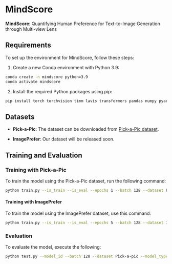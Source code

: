 # MindScore

**MindScore**: Quantifying Human Preference for Text-to-Image Generation through Multi-view Lens

## Requirements

To set up the environment for MindScore, follow these steps:

1. Create a new Conda environment with Python 3.9:

```bash
conda create -n mindscore python=3.9
conda activate mindscore
```

2. Install the required Python packages using pip:

```bash
pip install torch torchvision timm lavis transformers pandas numpy pyarrow Pillow tqdm
```

## Datasets

- **Pick-a-Pic**: The dataset can be downloaded from [Pick-a-Pic dataset](https://huggingface.co/datasets/yuvalkirstain/pickapic_v1/tree/main/data).

- **ImagePrefer**: Our dataset will be released soon.

## Training and Evaluation

### Training with Pick-a-Pic

To train the model using the Pick-a-Pic dataset, run the following command:

```bash
python train.py --is_train --is_eval --epochs 1 --batch 128 --dataset Pick-a-pic --lr1 5e-6 --lr2 5e-5 --tau 0.2 --is_save --check steps --model_type blip --layers
```

#### Training with ImagePrefer

To train the model using the ImagePrefer dataset, use this command:

```bash
python train.py --is_train --is_eval --epochs 5 --batch 128 --dataset ImagePrefer --lr1 1e-5 --lr2 5e-5 --tau 0.2 --is_save --check epochs --model_type blip --layers
```

### Evaluation

To evaluate the model, execute the following:

```bash
python test.py --model_id --batch 128 --dataset Pick-a-pic --model_type blip
```



